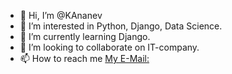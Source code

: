- 👋 Hi, I’m @KAnanev
- 👀 I’m interested in Python, Django, Data Science.
- 🌱 I’m currently learning Django.
- 💞️ I’m looking to collaborate on IT-company.
- 📫 How to reach me [My E-Mail:](mailto:ananevengels@gmail.com)

<!---
KAnanev/KAnanev is a ✨ special ✨ repository because its `README.md` (this file) appears on your GitHub profile.
You can click the Preview link to take a look at your changes.
--->
